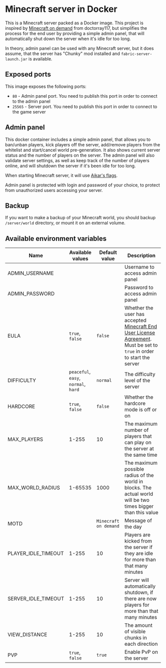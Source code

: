 # Minecraft server in Docker

This is a Minecraft server packed as a Docker image. This project is inspired by [Minecraft on demand](https://github.com/doctorray117/minecraft-ondemand) from doctorray117, but simplifies the process for the end user by providing a simple admin panel, that will automatically shut down the server when it's idle for too long.

In theory, admin panel can be used with any Minecraft server, but it does assume, that the server has "Chunky" mod installed and `fabric-server-launch.jar` is available.

## Exposed ports

This image exposes the following ports:

* `80` - Admin panel port. You need to publish this port in order to connect to the admin panel
* `25565` - Server port. You need to publish this port in order to connect to the game server

## Admin panel

This docker container includes a simple admin panel, that allows you to ban/unban players, kick players off the server, add/remove players from the whitelist and start/cancel world pre-generation. It also shows current server status and the number of players on the server. The admin panel will also validate server settings, as well as keep track of the number of players online, and will shutdown the server if it's been idle for too long.

When starting Minecraft server, it will use [Aikar's flags](https://aikar.co/2018/07/02/tuning-the-jvm-g1gc-garbage-collector-flags-for-minecraft/).

Admin panel is protected with login and password of your choice, to protect from unauthorized users accessing your server.

## Backup

If you want to make a backup of your Minecraft world, you should backup `/server/world` directory, or mount it on an external volume.

## Available environment variables

| Name | Available values | Default value | Description |
| ---- | ---------------- | ------------- | ----------- |
| ADMIN_USERNAME |   |   | Username to access admin panel |
| ADMIN_PASSWORD |   |   | Password to access admin panel |
| EULA | `true`, `false` | `false` | Whether the user has accepted [Minecraft End User License Agreement](https://account.mojang.com/documents/minecraft_eula). Must be set to `true` in order to start the server |
| DIFFICULTY | `peaceful`, `easy`, `normal`, `hard` | `normal` | The difficulty level of the server |
| HARDCORE | `true`, `false` | `false` | Whether the hardcore mode is off or on |
| MAX_PLAYERS | 1-255 | 10 | The maximum number of players that can play on the server at the same time |
| MAX_WORLD_RADIUS | 1-65535 | 1000 | The maximum possible radius of the world in blocks. The actual world will be two times bigger than this value |
| MOTD |   | `Minecraft on demand` | Message of the day |
| PLAYER_IDLE_TIMEOUT | 1-255 | 10 | Players are kicked from the server if they are idle for more than that many minutes |
| SERVER_IDLE_TIMEOUT | 1-255 | 10 | Server will automatically shutdown, if there are now players for more than that many minutes |
| VIEW_DISTANCE | 1-255 | 10 | The amount of visible chunks in each direction |
| PVP | `true`, `false` | `true` | Enable PvP on the server |